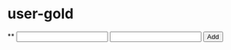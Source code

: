# user-gold
<!DOCTYPE html>
<html> **
<head><title>Calculator</title></read>
<body>
  <input id="num1" type="number">
  <input id="num2" type="number">
  <button onclick="add()">Add</button>
  <p
    id="result"></p>

  <script>
    function (add) {
      const a = parseFloat(document.getElementById("num1").value);
      const b = parseFloat(document.getElementById("num2").value);
      document.getElementById("result").innerText = "Result: " + (a +b );
    }
  </script>
<body/>
</html> 
